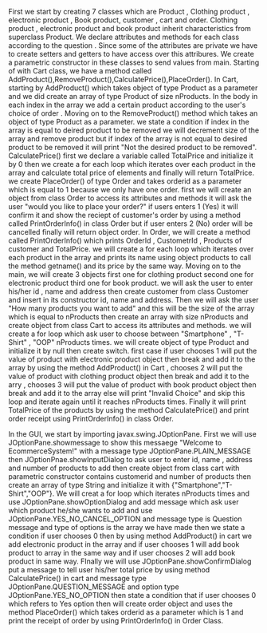 First we start by creating 7 classes which are Product , Clothing product , electronic product , Book product, customer , cart and order. Clothing product , electronic product and book product inherit characteristics from superclass Product. We declare attributes and methods for each class according to the question . Since some of the attributes are private we have to create setters and getters to have access over this attribures. We create a parametric constructor in these classes to send values from main. Starting of with Cart class, we have a method called AddProduct(),RemoveProduct(),CalculatePrice(),PlaceOrder(). In Cart, starting by AddProduct() which takes object of type Product as a parameter and we did create an array of type Product of size nProducts. In the body in each index in the array we add a certain product according to the user's choice of order . Moving on to the RemoveProduct() method which takes an object of type Product as a parameter. we state a condition if index in the array is equal to deired product to be removed we will decrement size of the array and remove product but if index of the array is not equal to desired product to be removed it will print "Not the desired product to  be removed". CalculatePrice() first we declare a variable called TotalPrice and initialize it by 0 then we create a for each loop which iterates over each product in the array and calculate total price of elements and finally will return TotalPrice. we create PlaceOrder() of type Order and takes orderid as a parameter which is equal to 1 because we only have one order. first we will create an object from class Order to access its attributes and methods it will ask the user "would you like to place your order?" if users enters 1 (Yes) it will confirm it and show the reciept of customer's order by using a method called PrintOrderInfo() in class Order but if user enters 2 (No) order will be cancelled finally will return object order. In Order, we will create a method called PrintOrderInfo() which prints OrderId , CustometrId , Products of customer and TotalPrice. we will create a for each loop which iterates over each product in the array and prints its name using object products to call the method getname() and its price by the same way. Moving on to the main, we will create 3 objects first one for  clothing product second one for electronic product third one for book product. we will ask the user to enter his/her id , name and address then create customer from class Customer and insert in its constructor id, name and address. Then we will ask the user "How many products you want to add" and this will be the size of the array which is equal to nProducts then create an array with size nProducts and create object from class Cart to access its attributes and methods. we will create a for loop which ask user to choose between "Smartphone" , "T-Shirt" , "OOP" nProducts times. we will create object of type Product and initialize it by null then create switch. first case if user chooses 1 will put the value of product with electronic product object then break and add it to the array by using the method AddProduct() in Cart  , chooses 2 will put the value of product with clothing product object then break and add it to the arry , chooses 3 will put the value of product with book product object then break and add it to the array else will print "Invalid Choice" and skip this loop and iterate again until it reaches nProducts times. Finally it will print TotalPrice of the products by using the method CalculatePrice() and print order receipt using PrintOrderInfo() in class Order.

In the GUI, we start by importing javax.swing.JOptionPane. First we will use JOptionPane.showmessage to show this messaege "Welcome to EcommerceSystem!" with a message type JOptionPane.PLAIN_MESSAGE then JOptionPnae.showInputDialog to ask user to enter id, name , address and number of products to add then create object from class cart with parametric constructor contains customerid and number of products then create an array of type String and initialize it with {"Smartphone","T-Shirt","OOP"}. We will creat a for loop which iterates nProducts times and use JOptionPane.showOptionDialog and add message which ask user which product he/she wants to add and use JOptionPane.YES_NO_CANCEL_OPTION and message type is Question message and type of options is the array we have made then we state a condition if user chooses 0 then by using method AddProduct() in cart we add electronic product in the array and if user chooses 1 will add book product to array in the same way and if user chooses 2 will add book product in same way. FInally we will use JOptionPane.showConfirmDialog put a message to tell user his/her total price by using method CalculatePrice() in cart  and message type JOptionPane.QUESTION_MESSAGE and option type JOptionPane.YES_NO_OPTION then state a condition that if user chooses 0 which refers to Yes option then will create order object and uses the method PlaceOrder() which takes orderid as a parameter which is 1 and print the receipt of order by using PrintOrderInfo() in Order Class.
